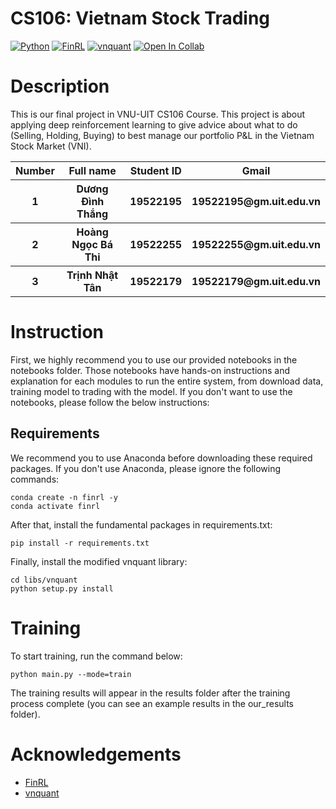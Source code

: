# CS106: Vietnam Stock Trading

[![Python](https://img.shields.io/badge/Python-3.6-blue)](https://www.python.org/downloads/)
[![FinRL](https://img.shields.io/badge/FinRL-1.0-brightgreen)](https://github.com/AI4Finance-LLC/FinRL)
[![vnquant](https://img.shields.io/badge/vnquant-0.0.2-yellow)](https://github.com/phamdinhkhanh/vnquant)
[![Open In Collab](https://colab.research.google.com/assets/colab-badge.svg)](https://colab.research.google.com/drive/11DEVFMoA3f9--xQrYhH8On2gZstXB5r3?usp=sharing)

# Description

This is our final project in VNU-UIT CS106 Course. This project is about applying deep reinforcement learning to give advice about what to do (Selling, Holding, Buying) to best manage our portfolio P&L in the Vietnam Stock Market (VNI).

<table style="width:100%">
  <tr>
    <th>Number</th>
    <th>Full name</th>
    <th>Student ID</th>
    <th>Gmail</th>
  </tr>
  <tr>
    <th>1</th>
    <th>Dương Đình Thắng</th>
    <th>19522195</th>
    <th>19522195@gm.uit.edu.vn</th>
  </tr>
  <tr>
    <th>2</th>
    <th>Hoàng Ngọc Bá Thi</th>
    <th>19522255</th>
    <th>19522255@gm.uit.edu.vn</th>
  </tr>
  <tr>
    <th>3</th>
    <th>Trịnh Nhật Tân</th>
    <th>19522179</th>
    <th>19522179@gm.uit.edu.vn</th>
  </tr>
</table>

# Instruction
First, we highly recommend you to use our provided notebooks in the notebooks folder. Those notebooks have hands-on instructions and explanation for each modules to run the entire system, from download data, training model to trading with the model. If you don't want to use the notebooks, please follow the below instructions: 
## Requirements
We recommend you to use Anaconda before downloading these required packages. If you don't use Anaconda, please ignore the following commands:
```
conda create -n finrl -y
conda activate finrl
```
After that, install the fundamental packages in requirements.txt:
```
pip install -r requirements.txt
```
Finally, install the modified vnquant library:
```
cd libs/vnquant
python setup.py install
```
# Training
To start training, run the command below:
```
python main.py --mode=train
```
The training results will appear in the results folder after the training process complete (you can see an example results in the our_results folder).
# Acknowledgements
- [FinRL](https://github.com/AI4Finance-LLC/FinRL)
- [vnquant](https://github.com/phamdinhkhanh/vnquant)